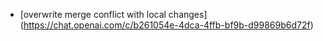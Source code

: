 
- [overwrite merge conflict with local changes] (https://chat.openai.com/c/b261054e-4dca-4ffb-bf9b-d99869b6d72f)

